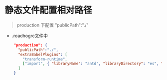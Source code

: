 # 静态文件配置相对路径 
> production 下配置 "publicPath":"./"  
* .roadhogrc文件中
```json
    "production": {
      "publicPath":"./",
      "extraBabelPlugins": [
        "transform-runtime",
        ["import", { "libraryName": "antd", "libraryDirectory": "es", "style": "css" }]
      ]
    }
```
